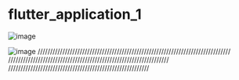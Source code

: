 # flutter_application_1
![image](https://github.com/IT21284816/flutter_application/assets/99232799/576e501a-d56c-4abc-96eb-f336b33ae219)

![image](https://github.com/IT21284816/flutter_application/assets/99232799/93142504-4d41-419f-9d6d-046a9676e09b)
//////////////////////////////////////////////////////////////////////////////
/////////////////////////////////////////////////////////////////
/////////////////////////////////////////////////////////